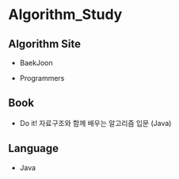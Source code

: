 # Algorithm_Study

Algorithm Site 
-

+ BaekJoon

* Programmers



Book
-

+ Do it! 자료구조와 함께 배우는 알고리즘 입문 (Java)


Language
-

+ Java



